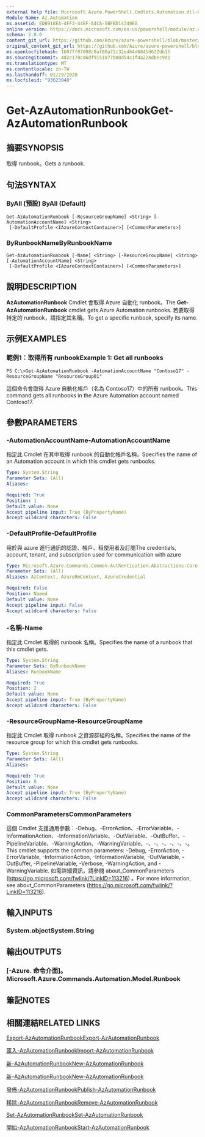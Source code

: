 ```yaml
---
external help file: Microsoft.Azure.PowerShell.Cmdlets.Automation.dll-Help.xml
Module Name: Az.Automation
ms.assetid: EDB918EA-4FF3-44EF-A4CA-5BFBD14340EA
online version: https://docs.microsoft.com/en-us/powershell/module/az.automation/get-azautomationrunbook
schema: 2.0.0
content_git_url: https://github.com/Azure/azure-powershell/blob/master/src/Automation/Automation/help/Get-AzAutomationRunbook.md
original_content_git_url: https://github.com/Azure/azure-powershell/blob/master/src/Automation/Automation/help/Get-AzAutomationRunbook.md
ms.openlocfilehash: 1b07ff07008c0af80a72c32ed64d6845d632db15
ms.sourcegitcommit: 4d2c178cd6df9151877b08d54c1f4a228dbec9d1
ms.translationtype: MT
ms.contentlocale: zh-TW
ms.lasthandoff: 01/29/2020
ms.locfileid: "93623048"
---
```

# <span data-ttu-id="8fd84-101">Get-AzAutomationRunbook</span><span class="sxs-lookup"><span data-stu-id="8fd84-101">Get-AzAutomationRunbook</span></span>

## <span data-ttu-id="8fd84-102">摘要</span><span class="sxs-lookup"><span data-stu-id="8fd84-102">SYNOPSIS</span></span>
<span data-ttu-id="8fd84-103">取得 runbook。</span><span class="sxs-lookup"><span data-stu-id="8fd84-103">Gets a runbook.</span></span>

## <span data-ttu-id="8fd84-104">句法</span><span class="sxs-lookup"><span data-stu-id="8fd84-104">SYNTAX</span></span>

### <span data-ttu-id="8fd84-105">ByAll (預設) </span><span class="sxs-lookup"><span data-stu-id="8fd84-105">ByAll (Default)</span></span>
```
Get-AzAutomationRunbook [-ResourceGroupName] <String> [-AutomationAccountName] <String>
 [-DefaultProfile <IAzureContextContainer>] [<CommonParameters>]
```

### <span data-ttu-id="8fd84-106">ByRunbookName</span><span class="sxs-lookup"><span data-stu-id="8fd84-106">ByRunbookName</span></span>
```
Get-AzAutomationRunbook [-Name] <String> [-ResourceGroupName] <String> [-AutomationAccountName] <String>
 [-DefaultProfile <IAzureContextContainer>] [<CommonParameters>]
```

## <span data-ttu-id="8fd84-107">說明</span><span class="sxs-lookup"><span data-stu-id="8fd84-107">DESCRIPTION</span></span>
<span data-ttu-id="8fd84-108">**AzAutomationRunbook** Cmdlet 會取得 Azure 自動化 runbook。</span><span class="sxs-lookup"><span data-stu-id="8fd84-108">The **Get-AzAutomationRunbook** cmdlet gets Azure Automation runbooks.</span></span>
<span data-ttu-id="8fd84-109">若要取得特定的 runbook，請指定其名稱。</span><span class="sxs-lookup"><span data-stu-id="8fd84-109">To get a specific runbook, specify its name.</span></span>

## <span data-ttu-id="8fd84-110">示例</span><span class="sxs-lookup"><span data-stu-id="8fd84-110">EXAMPLES</span></span>

### <span data-ttu-id="8fd84-111">範例1：取得所有 runbook</span><span class="sxs-lookup"><span data-stu-id="8fd84-111">Example 1: Get all runbooks</span></span>
```
PS C:\>Get-AzAutomationRunbook -AutomationAccountName "Contoso17" -ResourceGroupName "ResourceGroup01"
```

<span data-ttu-id="8fd84-112">這個命令會取得 Azure 自動化帳戶（名為 Contoso17）中的所有 runbook。</span><span class="sxs-lookup"><span data-stu-id="8fd84-112">This command gets all runbooks in the Azure Automation account named Contoso17.</span></span>

## <span data-ttu-id="8fd84-113">參數</span><span class="sxs-lookup"><span data-stu-id="8fd84-113">PARAMETERS</span></span>

### <span data-ttu-id="8fd84-114">-AutomationAccountName</span><span class="sxs-lookup"><span data-stu-id="8fd84-114">-AutomationAccountName</span></span>
<span data-ttu-id="8fd84-115">指定此 Cmdlet 在其中取得 runbook 的自動化帳戶名稱。</span><span class="sxs-lookup"><span data-stu-id="8fd84-115">Specifies the name of an Automation account in which this cmdlet gets runbooks.</span></span>

```yaml
Type: System.String
Parameter Sets: (All)
Aliases:

Required: True
Position: 1
Default value: None
Accept pipeline input: True (ByPropertyName)
Accept wildcard characters: False
```

### <span data-ttu-id="8fd84-116">-DefaultProfile</span><span class="sxs-lookup"><span data-stu-id="8fd84-116">-DefaultProfile</span></span>
<span data-ttu-id="8fd84-117">用於與 azure 進行通訊的認證、帳戶、租使用者及訂閱</span><span class="sxs-lookup"><span data-stu-id="8fd84-117">The credentials, account, tenant, and subscription used for communication with azure</span></span>

```yaml
Type: Microsoft.Azure.Commands.Common.Authentication.Abstractions.Core.IAzureContextContainer
Parameter Sets: (All)
Aliases: AzContext, AzureRmContext, AzureCredential

Required: False
Position: Named
Default value: None
Accept pipeline input: False
Accept wildcard characters: False
```

### <span data-ttu-id="8fd84-118">-名稱</span><span class="sxs-lookup"><span data-stu-id="8fd84-118">-Name</span></span>
<span data-ttu-id="8fd84-119">指定此 Cmdlet 取得的 runbook 名稱。</span><span class="sxs-lookup"><span data-stu-id="8fd84-119">Specifies the name of a runbook that this cmdlet gets.</span></span>

```yaml
Type: System.String
Parameter Sets: ByRunbookName
Aliases: RunbookName

Required: True
Position: 2
Default value: None
Accept pipeline input: True (ByPropertyName)
Accept wildcard characters: False
```

### <span data-ttu-id="8fd84-120">-ResourceGroupName</span><span class="sxs-lookup"><span data-stu-id="8fd84-120">-ResourceGroupName</span></span>
<span data-ttu-id="8fd84-121">指定此 Cmdlet 取得 runbook 之資源群組的名稱。</span><span class="sxs-lookup"><span data-stu-id="8fd84-121">Specifies the name of the resource group for which this cmdlet gets runbooks.</span></span>

```yaml
Type: System.String
Parameter Sets: (All)
Aliases:

Required: True
Position: 0
Default value: None
Accept pipeline input: True (ByPropertyName)
Accept wildcard characters: False
```

### <span data-ttu-id="8fd84-122">CommonParameters</span><span class="sxs-lookup"><span data-stu-id="8fd84-122">CommonParameters</span></span>
<span data-ttu-id="8fd84-123">這個 Cmdlet 支援通用參數：-Debug、-ErrorAction、-ErrorVariable、-InformationAction、-InformationVariable、-OutVariable、-OutBuffer、-PipelineVariable、-WarningAction、-WarningVariable、-、-、-、-、-、-。</span><span class="sxs-lookup"><span data-stu-id="8fd84-123">This cmdlet supports the common parameters: -Debug, -ErrorAction, -ErrorVariable, -InformationAction, -InformationVariable, -OutVariable, -OutBuffer, -PipelineVariable, -Verbose, -WarningAction, and -WarningVariable.</span></span> <span data-ttu-id="8fd84-124">如需詳細資訊，請參閱 about_CommonParameters (https://go.microsoft.com/fwlink/?LinkID=113216) 。</span><span class="sxs-lookup"><span data-stu-id="8fd84-124">For more information, see about_CommonParameters (https://go.microsoft.com/fwlink/?LinkID=113216).</span></span>

## <span data-ttu-id="8fd84-125">輸入</span><span class="sxs-lookup"><span data-stu-id="8fd84-125">INPUTS</span></span>

### <span data-ttu-id="8fd84-126">System.object</span><span class="sxs-lookup"><span data-stu-id="8fd84-126">System.String</span></span>

## <span data-ttu-id="8fd84-127">輸出</span><span class="sxs-lookup"><span data-stu-id="8fd84-127">OUTPUTS</span></span>

### <span data-ttu-id="8fd84-128">[-Azure. 命令介面]。</span><span class="sxs-lookup"><span data-stu-id="8fd84-128">Microsoft.Azure.Commands.Automation.Model.Runbook</span></span>

## <span data-ttu-id="8fd84-129">筆記</span><span class="sxs-lookup"><span data-stu-id="8fd84-129">NOTES</span></span>

## <span data-ttu-id="8fd84-130">相關連結</span><span class="sxs-lookup"><span data-stu-id="8fd84-130">RELATED LINKS</span></span>

[<span data-ttu-id="8fd84-131">Export-AzAutomationRunbook</span><span class="sxs-lookup"><span data-stu-id="8fd84-131">Export-AzAutomationRunbook</span></span>](./Export-AzAutomationRunbook.md)

[<span data-ttu-id="8fd84-132">匯入-AzAutomationRunbook</span><span class="sxs-lookup"><span data-stu-id="8fd84-132">Import-AzAutomationRunbook</span></span>](./Import-AzAutomationRunbook.md)

[<span data-ttu-id="8fd84-133">新-AzAutomationRunbook</span><span class="sxs-lookup"><span data-stu-id="8fd84-133">New-AzAutomationRunbook</span></span>](./New-AzAutomationRunbook.md)

[<span data-ttu-id="8fd84-134">新-AzAutomationRunbook</span><span class="sxs-lookup"><span data-stu-id="8fd84-134">New-AzAutomationRunbook</span></span>](./New-AzAutomationRunbook.md)

[<span data-ttu-id="8fd84-135">發佈-AzAutomationRunbook</span><span class="sxs-lookup"><span data-stu-id="8fd84-135">Publish-AzAutomationRunbook</span></span>](./Publish-AzAutomationRunbook.md)

[<span data-ttu-id="8fd84-136">移除-AzAutomationRunbook</span><span class="sxs-lookup"><span data-stu-id="8fd84-136">Remove-AzAutomationRunbook</span></span>](./Remove-AzAutomationRunbook.md)

[<span data-ttu-id="8fd84-137">Set-AzAutomationRunbook</span><span class="sxs-lookup"><span data-stu-id="8fd84-137">Set-AzAutomationRunbook</span></span>](./Set-AzAutomationRunbook.md)

[<span data-ttu-id="8fd84-138">開始-AzAutomationRunbook</span><span class="sxs-lookup"><span data-stu-id="8fd84-138">Start-AzAutomationRunbook</span></span>](./Start-AzAutomationRunbook.md)


